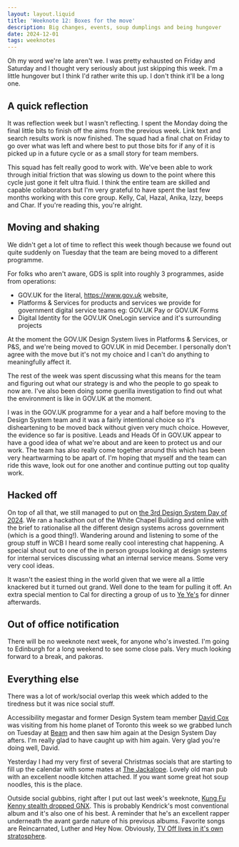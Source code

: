 ```yaml
---
layout: layout.liquid
title: 'Weeknote 12: Boxes for the move'
description: Big changes, events, soup dumplings and being hungover
date: 2024-12-01
tags: weeknotes
---
```


Oh my word we're late aren't we. I was pretty exhausted on Friday and Saturday and I thought very seriously about just skipping this week. I'm a little hungover but I think I'd rather write this up. I don't think it'll be a long one.

## A quick reflection

It was reflection week but I wasn't reflecting. I spent the Monday doing the final little bits to finish off the aims from the previous week. Link text and search results work is now finished. The squad had a final chat on Friday to go over what was left and where best to put those bits for if any of it is picked up in a future cycle or as a small story for team members.

This squad has felt really good to work with. We've been able to work through initial friction that was slowing us down to the point where this cycle just gone it felt ultra fluid. I think the entire team are skilled and capable collaborators but I'm very grateful to have spent the last few months working with this core group. Kelly, Cal, Hazal, Anika, Izzy, beeps and Char. If you're reading this, you're alright.

## Moving and shaking

We didn't get a lot of time to reflect this week though because we found out quite suddenly on Tuesday that the team are being moved to a different programme.

For folks who aren't aware, GDS is split into roughly 3 programmes, aside from operations:

- GOV.UK for the literal, https://www.gov.uk website,
- Platforms & Services for products and services we provide for government digital service teams eg: GOV.UK Pay or GOV.UK Forms
- Digital Identity for the GOV.UK OneLogin service and it's surrounding projects

At the moment the GOV.UK Design System lives in Platforms & Services, or P&S, and we're being moved to GOV.UK in mid December. I personally don't agree with the move but it's not my choice and I can't do anything to meaningfully affect it.

The rest of the week was spent discussing what this means for the team and figuring out what our strategy is and who the people to go speak to now are. I've also been doing some guerilla investigation to find out what the environment is like in GOV.UK at the moment.

I was in the GOV.UK programme for a year and a half before moving to the Design System team and it was a fairly intentional choice so it's disheartening to be moved back without given very much choice. However, the evidence so far is positive. Leads and Heads Of in GOV.UK appear to have a good idea of what we're about and are keen to protect us and our work. The team has also really come together around this which has been very heartwarming to be apart of. I'm hoping that myself and the team can ride this wave, look out for one another and continue putting out top quality work.

## Hacked off

On top of all that, we still managed to put on [the 3rd Design System Day of 2024](https://design-system.service.gov.uk/community/design-system-day-2024/). We ran a hackathon out of the White Chapel Building and online with the brief to rationalise all the different design systems across government (which is a good thing!). Wandering around and listening to some of the group stuff in WCB I heard some really cool interesting chat happening. A special shout out to one of the in person groups looking at design systems for internal services discussing what an internal service means. Some very very cool ideas.

It wasn't the easiest thing in the world given that we were all a little knackered but it turned out grand. Well done to the team for pulling it off. An extra special mention to Cal for directing a group of us to [Ye Ye's](https://yeyelondon.co.uk/) for dinner afterwards.

## Out of office notification

There will be no weeknote next week, for anyone who's invested. I'm going to Edinburgh for a long weekend to see some close pals. Very much looking forward to a break, and pakoras.

## Everything else

There was a lot of work/social overlap this week which added to the tiredness but it was nice social stuff.

Accessibility megastar and former Design System team member [David Cox](https://dav-idc.com/) was visiting from his home planet of Toronto this week so we grabbed lunch on Tuesday at [Beam](https://www.cafebeam.co.uk/) and then saw him again at the Design System Day afters. I'm really glad to have caught up with him again. Very glad you're doing well, David.

Yesterday I had my very first of several Christmas socials that are starting to fill up the calendar with some mates at [The Jackalope](https://jackalopelondon.com/). Lovely old man pub with an excellent noodle kitchen attached. If you want some great hot soup noodles, this is the place.

Outside social gubbins, right after I put out last week's weeknote, [Kung Fu Kenny stealth dropped GNX](https://en.wikipedia.org/wiki/GNX_(album)). This is probably Kendrick's most conventional album and it's also one of his best. A reminder that he's an excellent rapper underneath the avant garde nature of his previous albums. Favorite songs are Reincarnated, Luther and Hey Now. Obviously, [TV Off lives in it's own stratosphere](https://www.youtube.com/watch?v=i7P1UWY5rPU).
